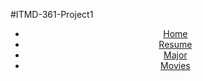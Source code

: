 #ITMD-361-Project1
<html lang="en">
<head>
  <meta charset="UTF-8">
  <title>Navigation</title>
</head>
<body>
  <header>
	<nav>
	  <ul>
	    <li><a href="README.md">Home</a></li>
	    <li><a href="Resume.html">Resume</a></li>
	    <li><a href="page2.html">Major</a></li>
	    <li><a href="page3.html">Movies</a></li>
	  </ul>
	</nav>
  </header>
</body>
</html>
